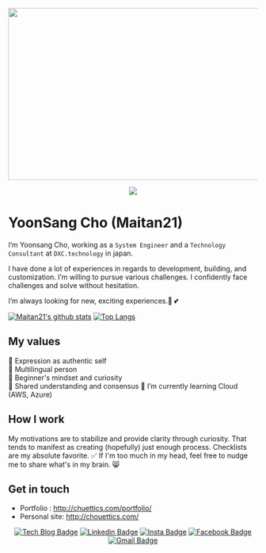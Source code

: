 
<p align="center"><img src="https://user-images.githubusercontent.com/45276804/87858951-b0ea0880-c96c-11ea-8a5f-51347325f308.gif" height="347px" width="800px"></p>
<div align=center>
<a href="https://hits.seeyoufarm.com"/><img src="https://hits.seeyoufarm.com/api/count/incr/badge.svg?url=https%3A%2F%2Fgithub.com%2FMaitan21"/></a>
</div>

# YoonSang Cho (Maitan21)
I’m Yoonsang Cho, working as a `System Engineer` and a `Technology Consultant` at `DXC.technology` in japan.

I have done a lot of experiences in regards to development, building, and customization. I’m willing to pursue various challenges. I confidently face challenges and solve without hesitation.

I’m always looking for new, exciting experiences.👋 💕

[![Maitan21's github stats](https://github-readme-stats.vercel.app/api?username=Maitan21&show_icons=true&hide_border=true)](https://github.com/Maitan21)
[![Top Langs](https://github-readme-stats.vercel.app/api/top-langs/?username=Maitan21&layout=compact)](https://github.com/Maitan21)

## My values
🌟 Expression as authentic self<br>
💖 Multilingual person<br>
🍏 Beginner's mindset and curiosity<br>
🙌 Shared understanding and consensus
🌱 I’m currently learning Cloud (AWS, Azure)

## How I work
My motivations are to stabilize and provide clarity through curiosity. That tends to manifest as creating (hopefully) just enough process. Checklists are my absolute favorite. ✅ If I'm too much in my head, feel free to nudge me to share what's in my brain. 😸

## Get in touch
- Portfolio : http://chuettics.com/portfolio/ <br>
- Personal site: http://chouettics.com/
<div align=center>

[![Tech Blog Badge](http://img.shields.io/badge/-Github-black?style=flat-square&logo=github&link=https://github.com/Maitan21)](https://github.com/Maitan21) 
[![Linkedin Badge](https://img.shields.io/badge/-LinkedIn-blue?style=flat-square&logo=Linkedin&logoColor=white&link=https://www.linkedin.com/in/yoonsang-cho-244a26166//)](https://www.linkedin.com/in/yoonsang-cho-244a26166/) 
[![Insta Badge](https://img.shields.io/badge/-Instagram-gray?style=flat-square&logo=Instagram&link=https://www.instagram.com/j.y.s_94/)](https://www.instagram.com/j.y.s_94/) 
[![Facebook Badge](https://img.shields.io/badge/-Facebook-1877f2?style=flat-square&logo=facebook&logoColor=white&link=https://www.facebook.com/yoonsang.jho)](https://www.facebook.com/yoonsang.jho) 
[![Gmail Badge](https://img.shields.io/badge/-Gmail-d14836?style=flat-square&logo=Gmail&logoColor=white&link=mailto:oklfg2002@gmail.com)](mailto:oklfg2002@gmail.com)
</div>
<!--

Here are some ideas to get you started:

- 🔭 I’m currently working on ...
- 🌱 I’m currently learning ...
- 👯 I’m looking to collaborate on ...
- 🤔 I’m looking for help with ...
- 💬 Ask me about ...
- 📫 How to reach me: ...
- 😄 Pronouns: ...
- ⚡ Fun fact: ...
-->

	


	
